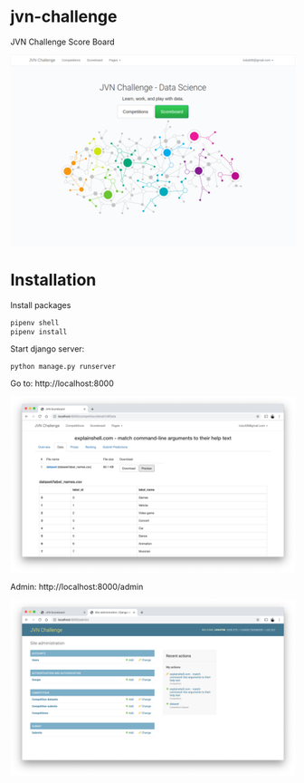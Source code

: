 # jvn-challenge
JVN Challenge Score Board

![](screenshot.png)

# Installation 

Install packages
```
pipenv shell
pipenv install
```

Start django server:
```
python manage.py runserver
```

Go to: http://localhost:8000

![](screenshot2.png)

Admin: http://localhost:8000/admin

![](screenshot3.png)

